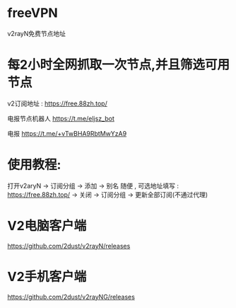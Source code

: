 # freeVPN

v2rayN免费节点地址

# 每2小时全网抓取一次节点,并且筛选可用节点

v2订阅地址 : https://free.88zh.top/

电报节点机器人 https://t.me/eljsz_bot

电报 https://t.me/+vTwBHA9RbtMwYzA9

# 使用教程:

打开v2aryN -> 订阅分组 -> 添加 -> 别名 随便 , 可选地址填写 : https://free.88zh.top/ -> 关闭  -> 订阅分组 -> 更新全部订阅(不通过代理)

# V2电脑客户端

https://github.com/2dust/v2rayN/releases

# V2手机客户端

https://github.com/2dust/v2rayNG/releases

